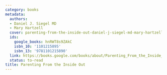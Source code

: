 ```yaml
---
category: books
metadata:
  authors:
  - Daniel J. Siegel MD
  - Mary Hartzell
  cover: parenting-from-the-inside-out-daniel-j-siegel-md-mary-hartzell.jpg
  ids:
    google_books: hnRWT8s9ZAkC
    isbn_10: '1101215895'
    isbn_13: '9781101215890'
  link: https://books.google.com/books/about/Parenting_From_the_Inside_Out.html?hl=&id=hnRWT8s9ZAkC
  status: to-read
title: Parenting From the Inside Out
---
```

